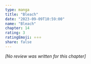 ```yaml
---
type: manga
title: "Bleach"
date: "2023-09-09T10:59:00"
name: "Bleach"
chapter: 14
rating: 3
ratingEmoji: ⭐️⭐️⭐️
share: false
---
```


_[No review was written for this chapter]_
